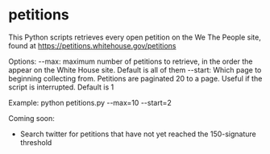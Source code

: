 petitions
=========

This Python scripts retrieves every open petition on the We The People site, found at https://petitions.whitehouse.gov/petitions

Options:
--max: maximum number of petitions to retrieve, in the order the appear on the White House site. Default is all of them
--start: Which page to beginning collecting from. Petitions are paginated 20 to a page. Useful if the script is interrupted. Default is 1

Example:
    python petitions.py --max=10 --start=2

Coming soon:
 * Search twitter for petitions that have not yet reached the 150-signature threshold